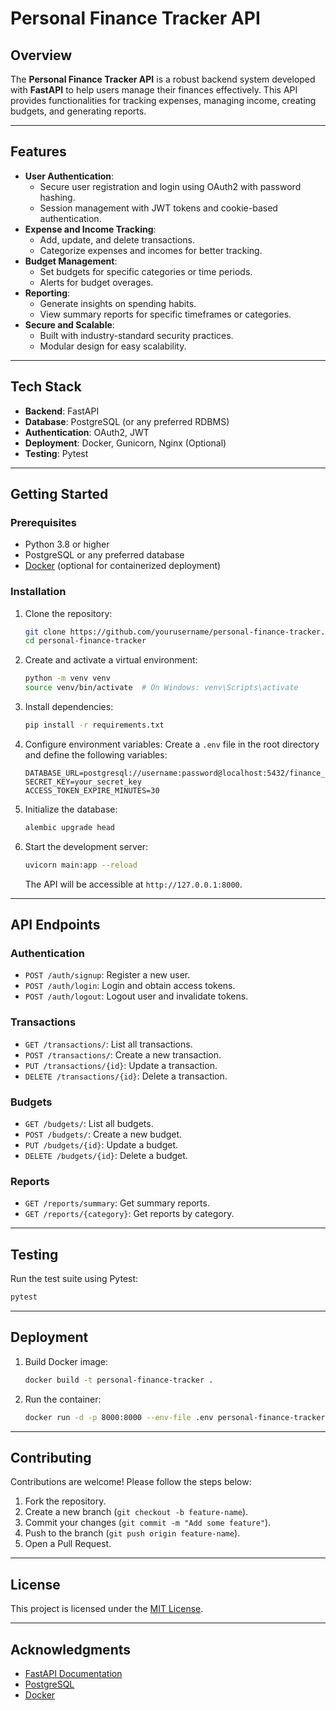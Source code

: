 
# Personal Finance Tracker API

## Overview

The **Personal Finance Tracker API** is a robust backend system developed with **FastAPI** to help users manage their finances effectively. This API provides functionalities for tracking expenses, managing income, creating budgets, and generating reports.

---

## Features

- **User Authentication**:
  - Secure user registration and login using OAuth2 with password hashing.
  - Session management with JWT tokens and cookie-based authentication.
- **Expense and Income Tracking**:
  - Add, update, and delete transactions.
  - Categorize expenses and incomes for better tracking.
- **Budget Management**:
  - Set budgets for specific categories or time periods.
  - Alerts for budget overages.
- **Reporting**:
  - Generate insights on spending habits.
  - View summary reports for specific timeframes or categories.
- **Secure and Scalable**:
  - Built with industry-standard security practices.
  - Modular design for easy scalability.

---

## Tech Stack

- **Backend**: FastAPI
- **Database**: PostgreSQL (or any preferred RDBMS)
- **Authentication**: OAuth2, JWT
- **Deployment**: Docker, Gunicorn, Nginx (Optional)
- **Testing**: Pytest

---

## Getting Started

### Prerequisites

- Python 3.8 or higher
- PostgreSQL or any preferred database
- [Docker](https://www.docker.com/) (optional for containerized deployment)

### Installation

1. Clone the repository:
   ```bash
   git clone https://github.com/yourusername/personal-finance-tracker.git
   cd personal-finance-tracker
   ```

2. Create and activate a virtual environment:
   ```bash
   python -m venv venv
   source venv/bin/activate  # On Windows: venv\Scripts\activate
   ```

3. Install dependencies:
   ```bash
   pip install -r requirements.txt
   ```

4. Configure environment variables:
   Create a `.env` file in the root directory and define the following variables:
   ```env
   DATABASE_URL=postgresql://username:password@localhost:5432/finance_db
   SECRET_KEY=your_secret_key
   ACCESS_TOKEN_EXPIRE_MINUTES=30
   ```

5. Initialize the database:
   ```bash
   alembic upgrade head
   ```

6. Start the development server:
   ```bash
   uvicorn main:app --reload
   ```

   The API will be accessible at `http://127.0.0.1:8000`.

---

## API Endpoints

### Authentication
- `POST /auth/signup`: Register a new user.
- `POST /auth/login`: Login and obtain access tokens.
- `POST /auth/logout`: Logout user and invalidate tokens.

### Transactions
- `GET /transactions/`: List all transactions.
- `POST /transactions/`: Create a new transaction.
- `PUT /transactions/{id}`: Update a transaction.
- `DELETE /transactions/{id}`: Delete a transaction.

### Budgets
- `GET /budgets/`: List all budgets.
- `POST /budgets/`: Create a new budget.
- `PUT /budgets/{id}`: Update a budget.
- `DELETE /budgets/{id}`: Delete a budget.

### Reports
- `GET /reports/summary`: Get summary reports.
- `GET /reports/{category}`: Get reports by category.

---

## Testing

Run the test suite using Pytest:
```bash
pytest
```

---

## Deployment

1. Build Docker image:
   ```bash
   docker build -t personal-finance-tracker .
   ```

2. Run the container:
   ```bash
   docker run -d -p 8000:8000 --env-file .env personal-finance-tracker
   ```

---

## Contributing

Contributions are welcome! Please follow the steps below:

1. Fork the repository.
2. Create a new branch (`git checkout -b feature-name`).
3. Commit your changes (`git commit -m "Add some feature"`).
4. Push to the branch (`git push origin feature-name`).
5. Open a Pull Request.

---

## License

This project is licensed under the [MIT License](LICENSE).

---

## Acknowledgments

- [FastAPI Documentation](https://fastapi.tiangolo.com/)
- [PostgreSQL](https://www.postgresql.org/)
- [Docker](https://www.docker.com/)
